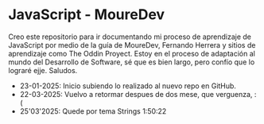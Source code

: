 # JavaScript - MoureDev

Creo este repositorio para ir documentando mi proceso de aprendizaje de JavaScript por medio de la guía de MoureDev, Fernando Herrera y sitios de aprendizaje como The Oddin Proyect.  Estoy en el proceso de adaptación al mundo del Desarrollo de Software, sé que es bien largo, pero confío que lo lograré ejje. Saludos. 

- 23-01-2025: Inicio subiendo lo realizado al nuevo repo en GitHub. 
- 22-03-2025: Vuelvo a retormar despues de dos mese, que verguenza, :(
- 25'03'2025: Quede por tema Strings 1:50:22